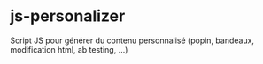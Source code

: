 # js-personalizer
Script JS pour générer du contenu personnalisé (popin, bandeaux, modification html, ab testing, ...)
